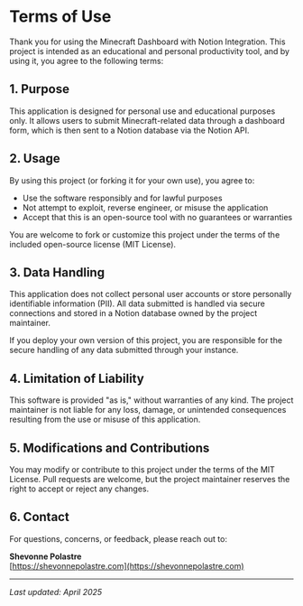 # Terms of Use

Thank you for using the Minecraft Dashboard with Notion Integration. This project is intended as an educational and personal productivity tool, and by using it, you agree to the following terms:

## 1. Purpose

This application is designed for personal use and educational purposes only. It allows users to submit Minecraft-related data through a dashboard form, which is then sent to a Notion database via the Notion API.

## 2. Usage

By using this project (or forking it for your own use), you agree to:

- Use the software responsibly and for lawful purposes
- Not attempt to exploit, reverse engineer, or misuse the application
- Accept that this is an open-source tool with no guarantees or warranties

You are welcome to fork or customize this project under the terms of the included open-source license (MIT License).

## 3. Data Handling

This application does not collect personal user accounts or store personally identifiable information (PII). All data submitted is handled via secure connections and stored in a Notion database owned by the project maintainer.

If you deploy your own version of this project, you are responsible for the secure handling of any data submitted through your instance.

## 4. Limitation of Liability

This software is provided "as is," without warranties of any kind. The project maintainer is not liable for any loss, damage, or unintended consequences resulting from the use or misuse of this application.

## 5. Modifications and Contributions

You may modify or contribute to this project under the terms of the MIT License. Pull requests are welcome, but the project maintainer reserves the right to accept or reject any changes.

## 6. Contact

For questions, concerns, or feedback, please reach out to:

**Shevonne Polastre**  
[https://shevonnepolastre.com](https://shevonnepolastre.com)

---

_Last updated: April 2025_
